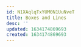 ```yaml
---
id: N1XAqlqTxYUM0N1UuNveT
title: Boxes and Lines
desc: ''
updated: 1634174869693
created: 1634174869693
---
```


